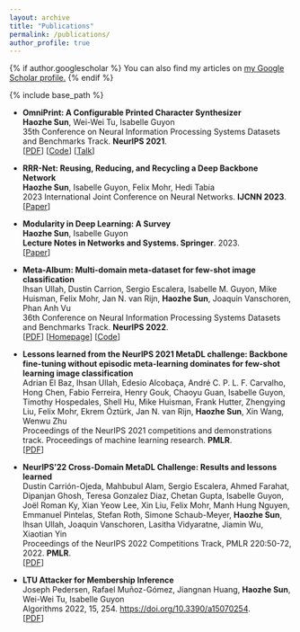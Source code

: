```yaml
---
layout: archive
title: "Publications"
permalink: /publications/
author_profile: true
---
```


{% if author.googlescholar %}
  You can also find my articles on <u><a href="{{author.googlescholar}}">my Google Scholar profile</a>.</u>
{% endif %}

{% include base_path %}

- **OmniPrint: A Configurable Printed Character Synthesizer**
  <br>
  **Haozhe Sun**, Wei-Wei Tu, Isabelle Guyon
  <br>
  35th Conference on Neural Information Processing Systems Datasets and Benchmarks Track. **NeurIPS 2021**.
  <br>
  [[PDF](https://datasets-benchmarks-proceedings.neurips.cc/paper/2021/hash/38b3eff8baf56627478ec76a704e9b52-Abstract-round1.html)] [[Code](https://github.com/SunHaozhe/OmniPrint)] [[Talk](https://nips.cc/virtual/2021/poster/22719)]


- **RRR-Net: Reusing, Reducing, and Recycling a Deep Backbone Network**
  <br>
  **Haozhe Sun**, Isabelle Guyon, Felix Mohr, Hedi Tabia
  <br>
  2023 International Joint Conference on Neural Networks. **IJCNN 2023**.
  <br>
  [[Paper](https://ieeexplore.ieee.org/abstract/document/10191770)] 


- **Modularity in Deep Learning: A Survey**
  <br>
  **Haozhe Sun**, Isabelle Guyon
  <br>
  **Lecture Notes in Networks and Systems. Springer**. 2023.
  <br>
  [[Paper](https://link.springer.com/chapter/10.1007/978-3-031-37963-5_40#citeas)] 


- **Meta-Album: Multi-domain meta-dataset for few-shot image classification**
  <br>
  Ihsan Ullah, Dustin Carrion, Sergio Escalera, Isabelle M. Guyon, Mike Huisman, Felix Mohr, Jan N. van Rijn, **Haozhe Sun**, Joaquin Vanschoren, Phan Anh Vu
  <br>
  36th Conference on Neural Information Processing Systems Datasets and Benchmarks Track. **NeurIPS 2022**.
  <br>
  [[PDF](https://openreview.net/forum?id=70_Wx-dON3q)] [[Homepage](https://meta-album.github.io/)] [[Code](https://github.com/ihsaan-ullah/meta-album)]


- **Lessons learned from the NeurIPS 2021 MetaDL challenge: Backbone fine-tuning without episodic meta-learning dominates for few-shot learning image classification**
  <br>
  Adrian El Baz, Ihsan Ullah, Edesio Alcobaça, André C. P. L. F. Carvalho, Hong Chen, Fabio Ferreira, Henry Gouk, Chaoyu Guan, Isabelle Guyon, Timothy Hospedales, Shell Hu, Mike Huisman, Frank Hutter, Zhengying Liu, Felix Mohr, Ekrem Öztürk, Jan N. van Rijn, **Haozhe Sun**, Xin Wang, Wenwu Zhu
  <br>
  Proceedings of the NeurIPS 2021 competitions and demonstrations track. Proceedings of machine learning research. **PMLR**.
  <br>
  [[PDF](https://proceedings.mlr.press/v176/el-baz22a.html)] 


- **NeurIPS’22 Cross-Domain MetaDL Challenge: Results and lessons learned**
  <br>
  Dustin Carrión-Ojeda, Mahbubul Alam, Sergio Escalera, Ahmed Farahat, Dipanjan Ghosh, Teresa Gonzalez Diaz, Chetan Gupta, Isabelle Guyon, Joël Roman Ky, Xian Yeow Lee, Xin Liu, Felix Mohr, Manh Hung Nguyen, Emmanuel Pintelas, Stefan Roth, Simone Schaub-Meyer, **Haozhe Sun**, Ihsan Ullah, Joaquin Vanschoren, Lasitha Vidyaratne, Jiamin Wu, Xiaotian Yin
  <br>
  Proceedings of the NeurIPS 2022 Competitions Track, PMLR 220:50-72, 2022. **PMLR**.
  <br>
  [[PDF](https://proceedings.mlr.press/v220/carrion-ojeda22a.html)] 


- **LTU Attacker for Membership Inference**
  <br>
  Joseph Pedersen, Rafael Muñoz-Gómez, Jiangnan Huang, **Haozhe Sun**, Wei-Wei Tu, Isabelle Guyon
  <br>
  Algorithms 2022, 15, 254. https://doi.org/10.3390/a15070254. 
  <br>
  [[PDF](https://www.mdpi.com/1999-4893/15/7/254)] 






